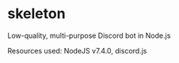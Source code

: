# skeleton
Low-quality, multi-purpose Discord bot in Node.js

Resources used:
NodeJS v7.4.0, discord.js


